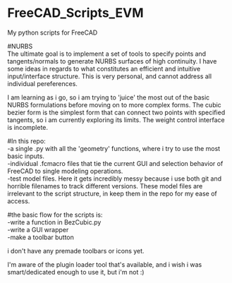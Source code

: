 # FreeCAD_Scripts_EVM
My python scripts for FreeCAD

#NURBS   
The ultimate goal is to implement a set of tools to specify points and tangents/normals to generate NURBS surfaces of high continuity. I have some ideas in regards to what constitutes an efficient and intuitive input/interface structure. This is very personal, and cannot address all individual pereferences.

I am learning as i go, so i am trying to 'juice' the most out of the basic NURBS formulations before moving on to more complex forms. The cubic bezier form is the simplest form that can connect two points with specified tangents, so i am currently exploring its limits. The weight control interface is incomplete.

#In this repo:   
-a single .py with all the 'geometry' functions, where i try to use the most basic inputs.   
-individual .fcmacro files that tie the current GUI and selection behavior of FreeCAD to single modeling operations.   
-test model files. Here it gets incredibly messy because i use both git and horrible filenames to track different versions. These model files are irrelevant to the script structure, in keep them in the repo for my ease of access.   

#the basic flow for the scripts is:  
-write a function in BezCubic.py   
-write a GUI wrapper   
-make a toolbar button   

i don't have any premade toolbars or icons yet.

I'm aware of the plugin loader tool that's available, and i wish i was smart/dedicated enough to use it, but i'm not :)
